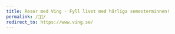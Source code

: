 ```yaml
---
title: Resor med Ving - Fyll livet med härliga semesterminnen!
permalink: /👨‍💼/
redirect_to: https://www.ving.se/
---
```

